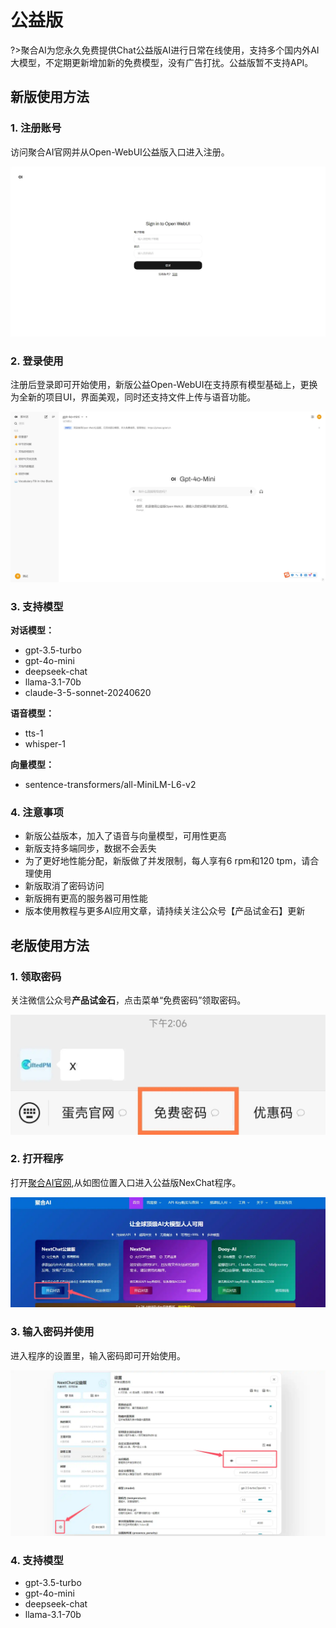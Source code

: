 # 公益版

?>聚合AI为您永久免费提供Chat公益版AI进行日常在线使用，支持多个国内外AI大模型，不定期更新增加新的免费模型，没有广告打扰。公益版暂不支持API。

## 新版使用方法

### 1. 注册账号

访问聚合AI官网并从Open-WebUI公益版入口进入注册。

![免费注册](../imag/Open-WebUI公益版注册.webp)

### 2. 登录使用

注册后登录即可开始使用，新版公益Open-WebUI在支持原有模型基础上，更换为全新的项目UI，界面美观，同时还支持文件上传与语音功能。

![使用界面](../imag/Open-WebUI使用界面.webp)

### 3. 支持模型

**对话模型：**

- gpt-3.5-turbo
- gpt-4o-mini
- deepseek-chat
- llama-3.1-70b
- claude-3-5-sonnet-20240620

**语音模型：**

- tts-1
- whisper-1

**向量模型：**

- sentence-transformers/all-MiniLM-L6-v2

### 4. 注意事项

- 新版公益版本，加入了语音与向量模型，可用性更高
- 新版支持多端同步，数据不会丢失
- 为了更好地性能分配，新版做了并发限制，每人享有6 rpm和120 tpm，请合理使用
- 新版取消了密码访问
- 新版拥有更高的服务器可用性能
- 版本使用教程与更多AI应用文章，请持续关注公众号【产品试金石】更新

## 老版使用方法

### 1. 领取密码

关注微信公众号**产品试金石**，点击菜单“免费密码”领取密码。

![领取密码](../imag/getpassword.webp)

### 2. 打开程序

打开[聚合AI官网](https://www.gptacg.com/),从如图位置入口进入公益版NexChat程序。

![打开公益版程序](../imag/openfreeapp.webp)

### 3. 输入密码并使用

进入程序的设置里，输入密码即可开始使用。

![输入密码](../imag/inpuetpassword.webp)

### 4. 支持模型

- gpt-3.5-turbo
- gpt-4o-mini
- deepseek-chat
- llama-3.1-70b




